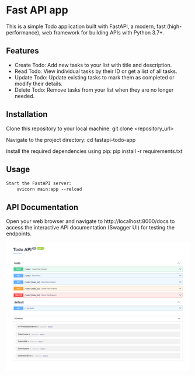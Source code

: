 # Fast API app

This is a simple Todo application built with FastAPI, a modern, fast (high-performance), web framework for building APIs with Python 3.7+.

## Features

- Create Todo: Add new tasks to your list with title and description.
- Read Todo: View individual tasks by their ID or get a list of all tasks.
- Update Todo: Update existing tasks to mark them as completed or modify their details.
- Delete Todo: Remove tasks from your list when they are no longer needed.

## Installation
Clone this repository to your local machine:
    git clone <repository_url>

Navigate to the project directory:
    cd fastapi-todo-app

Install the required dependencies using pip:
    pip install -r requirements.txt

## Usage
    Start the FastAPI server:
        uvicorn main:app --reload

## API Documentation
Open your web browser and navigate to http://localhost:8000/docs to access the interactive API documentation (Swagger UI) for testing the endpoints.

![swagger screenshot of apis.](./swagger-screenshot.png)
